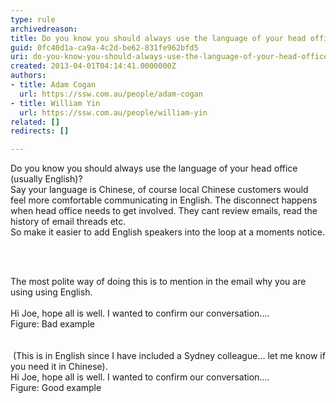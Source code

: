```yaml
---
type: rule
archivedreason: 
title: Do you know you should always use the language of your head office? (usually English)
guid: 0fc40d1a-ca9a-4c2d-be62-831fe962bfd5
uri: do-you-know-you-should-always-use-the-language-of-your-head-office-usually-english
created: 2013-04-01T04:14:41.0000000Z
authors:
- title: Adam Cogan
  url: https://ssw.com.au/people/adam-cogan
- title: William Yin
  url: https://ssw.com.au/people/william-yin
related: []
redirects: []

---
```



<p>Do you know you should always use the language of your head office (usually English)?<br>Say your language is Chinese, of course local Chinese customers would feel more comfortable communicating in English. The disconnect happens when head office needs to get involved. They cant review emails, read the history of email threads etc. <br>So make it easier to add English speakers into the loop at a moments notice. </p>
<br><excerpt class='endintro'></excerpt><br>
<p>​The most polite way of doing this is to mention in the email why you are using using English. <br>&#160;<br><span class="ssw-rteStyle-GreyBox"> Hi Joe, hope all is well. I wanted to confirm our conversation....</span><br>Figure&#58; Bad example<br>&#160;<br><br>&#160;(This is in English since I have included a Sydney colleague... let me know if you need it in Chinese).<br>Hi Joe, hope all is well. I wanted to confirm our conversation....<br>Figure&#58; Good example</p><p><br></p>



